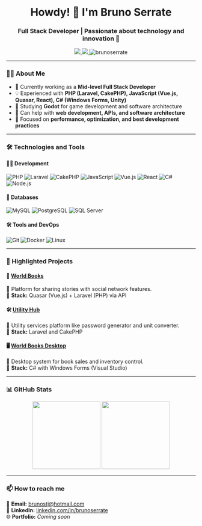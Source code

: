 <h1 align="center">Howdy! 👋 I'm Bruno Serrate</h1>
<h3 align="center">Full Stack Developer | Passionate about technology and innovation 🚀</h3>

<p align="center">
  <a href="https://www.linkedin.com/in/brunoserrate" target="_blank">
    <img src="https://img.shields.io/badge/LinkedIn-brunoserrate-blue?style=flat-square&logo=linkedin">
  </a>
  <a href="mailto:brunostj@hotmail.com">
    <img src="https://img.shields.io/badge/Email-brunostj%40hotmail.com-blue?style=flat-square&logo=gmail">
  </a>
  <img src="https://komarev.com/ghpvc/?username=brunoserrate&label=Profile%20views&color=0e75b6&style=flat-square" alt="brunoserrate" />
</p>

---

### 👨‍💻 About Me

- 🔭 Currently working as a **Mid-level Full Stack Developer**  
- 💡 Experienced with **PHP (Laravel, CakePHP), JavaScript (Vue.js, Quasar, React), C# (Windows Forms, Unity)**  
- 🌱 Studying **Godot** for game development and software architecture
- 💬 Can help with **web development, APIs, and software architecture**  
- 🎯 Focused on **performance, optimization, and best development practices**  

---

### 🛠️ Technologies and Tools

#### **👨‍💻 Development**
![PHP](https://img.shields.io/badge/PHP-777BB4?style=flat-square&logo=php&logoColor=white)
![Laravel](https://img.shields.io/badge/Laravel-FF2D20?style=flat-square&logo=laravel&logoColor=white)
![CakePHP](https://img.shields.io/badge/CakePHP-D33C43?style=flat-square&logo=cakephp&logoColor=white)
![JavaScript](https://img.shields.io/badge/JavaScript-F7DF1E?style=flat-square&logo=javascript&logoColor=black)
![Vue.js](https://img.shields.io/badge/Vue.js-4FC08D?style=flat-square&logo=vue.js&logoColor=white)
![React](https://img.shields.io/badge/React-61DAFB?style=flat-square&logo=react&logoColor=black)
![C#](https://img.shields.io/badge/C%23-239120?style=flat-square&logo=csharp&logoColor=white)
![Node.js](https://img.shields.io/badge/Node.js-43853D?style=flat-square&logo=node.js&logoColor=white)

#### **💾 Databases**
![MySQL](https://img.shields.io/badge/MySQL-4479A1?style=flat-square&logo=mysql&logoColor=white)
![PostgreSQL](https://img.shields.io/badge/PostgreSQL-316192?style=flat-square&logo=postgresql&logoColor=white)
![SQL Server](https://img.shields.io/badge/SQL%20Server-CC2927?style=flat-square&logo=microsoft-sql-server&logoColor=white)

#### **🛠️ Tools and DevOps**
![Git](https://img.shields.io/badge/Git-F05032?style=flat-square&logo=git&logoColor=white)
![Docker](https://img.shields.io/badge/Docker-2496ED?style=flat-square&logo=docker&logoColor=white)
![Linux](https://img.shields.io/badge/Linux-FCC624?style=flat-square&logo=linux&logoColor=black)

---

### 🚀 Highlighted Projects  

#### 📖 [World Books](https://worldbooks.serratedevs.com.br)  
📌 Platform for sharing stories with social network features.  
🔹 **Stack:** Quasar (Vue.js) + Laravel (PHP) via API  

#### 🛠️ [Utility Hub](https://utilityhub.serratedevs.com.br)  
📌 Utility services platform like password generator and unit converter.  
🔹 **Stack:** Laravel and CakePHP  

#### 🖥️ [World Books Desktop](https://github.com/brunoserrate/WorldBooksDesktop)  
📌 Desktop system for book sales and inventory control.  
🔹 **Stack:** C# with Windows Forms (Visual Studio)  

---

### 📊 GitHub Stats  

<p align="center">
  <img height="180em" src="https://github-readme-stats.vercel.app/api?username=brunoserrate&show_icons=true&theme=dark" />
  <img height="180em" src="https://github-readme-stats.vercel.app/api/top-langs/?username=brunoserrate&layout=compact&theme=dark" />
</p>

---

### 📫 How to reach me  

📩 **Email:** [brunostj@hotmail.com](mailto:brunostj@hotmail.com)  
🔗 **LinkedIn:** [linkedin.com/in/brunoserrate](https://www.linkedin.com/in/brunoserrate)  
🌐 **Portfolio:** *Coming soon*  
